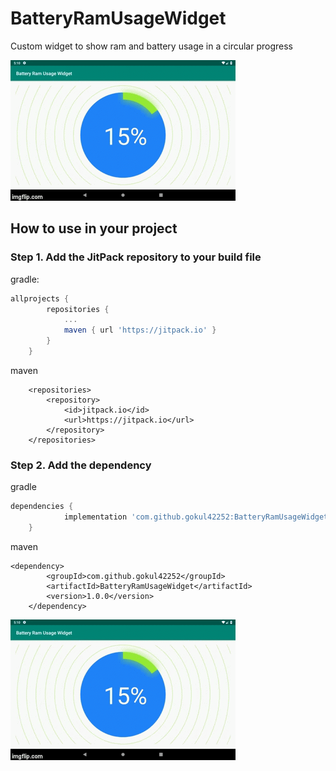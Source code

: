 # BatteryRamUsageWidget
Custom widget to show ram and battery usage in a circular progress


![Alt Text](https://github.com/gokul42252/BatteryRamUsageWidget/blob/master/2tdp1t.gif)


## How to use in your project

### Step 1. Add the JitPack repository to your build file

gradle:
```gradle
allprojects {
		repositories {
			...
			maven { url 'https://jitpack.io' }
		}
	}
```
maven
```maven
	<repositories>
		<repository>
		    <id>jitpack.io</id>
		    <url>https://jitpack.io</url>
		</repository>
	</repositories>
```
### Step 2. Add the dependency

gradle
```gradle
dependencies {
	        implementation 'com.github.gokul42252:BatteryRamUsageWidget:1.0.0'
	}
```
maven
```maven
<dependency>
	    <groupId>com.github.gokul42252</groupId>
	    <artifactId>BatteryRamUsageWidget</artifactId>
	    <version>1.0.0</version>
	</dependency>
```

![Alt Text](https://github.com/gokul42252/BatteryRamUsageWidget/blob/master/2tdp1t.gif)

